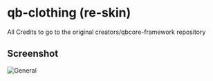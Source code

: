 # qb-clothing (re-skin)
All Credits to go to the original creators/qbcore-framework repository

## Screenshot
![General](https://i.imgur.com/eZPBOKR.png)
